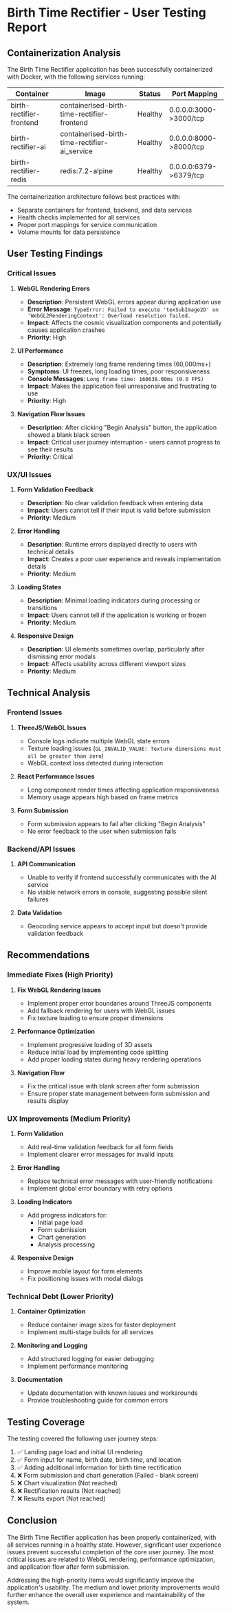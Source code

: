# Birth Time Rectifier - User Testing Report

## Containerization Analysis

The Birth Time Rectifier application has been successfully containerized with Docker, with the following services running:

| Container | Image | Status | Port Mapping |
|-----------|-------|--------|--------------|
| birth-rectifier-frontend | containerised-birth-time-rectifier-frontend | Healthy | 0.0.0.0:3000->3000/tcp |
| birth-rectifier-ai | containerised-birth-time-rectifier-ai_service | Healthy | 0.0.0.0:8000->8000/tcp |
| birth-rectifier-redis | redis:7.2-alpine | Healthy | 0.0.0.0:6379->6379/tcp |

The containerization architecture follows best practices with:
- Separate containers for frontend, backend, and data services
- Health checks implemented for all services
- Proper port mappings for service communication
- Volume mounts for data persistence

## User Testing Findings

### Critical Issues

1. **WebGL Rendering Errors**
   - **Description**: Persistent WebGL errors appear during application use
   - **Error Message**: `TypeError: Failed to execute 'texSubImage2D' on 'WebGL2RenderingContext': Overload resolution failed.`
   - **Impact**: Affects the cosmic visualization components and potentially causes application crashes
   - **Priority**: High

2. **UI Performance**
   - **Description**: Extremely long frame rendering times (60,000ms+)
   - **Symptoms**: UI freezes, long loading times, poor responsiveness
   - **Console Messages**: `Long frame time: 160638.00ms (0.0 FPS)`
   - **Impact**: Makes the application feel unresponsive and frustrating to use
   - **Priority**: High

3. **Navigation Flow Issues**
   - **Description**: After clicking "Begin Analysis" button, the application showed a blank black screen
   - **Impact**: Critical user journey interruption - users cannot progress to see their results
   - **Priority**: Critical

### UX/UI Issues

1. **Form Validation Feedback**
   - **Description**: No clear validation feedback when entering data
   - **Impact**: Users cannot tell if their input is valid before submission
   - **Priority**: Medium

2. **Error Handling**
   - **Description**: Runtime errors displayed directly to users with technical details
   - **Impact**: Creates a poor user experience and reveals implementation details
   - **Priority**: Medium

3. **Loading States**
   - **Description**: Minimal loading indicators during processing or transitions
   - **Impact**: Users cannot tell if the application is working or frozen
   - **Priority**: Medium

4. **Responsive Design**
   - **Description**: UI elements sometimes overlap, particularly after dismissing error modals
   - **Impact**: Affects usability across different viewport sizes
   - **Priority**: Medium

## Technical Analysis

### Frontend Issues

1. **ThreeJS/WebGL Issues**
   - Console logs indicate multiple WebGL state errors
   - Texture loading issues (`GL_INVALID_VALUE: Texture dimensions must all be greater than zero`)
   - WebGL context loss detected during interaction

2. **React Performance Issues**
   - Long component render times affecting application responsiveness
   - Memory usage appears high based on frame metrics

3. **Form Submission**
   - Form submission appears to fail after clicking "Begin Analysis"
   - No error feedback to the user when submission fails

### Backend/API Issues

1. **API Communication**
   - Unable to verify if frontend successfully communicates with the AI service
   - No visible network errors in console, suggesting possible silent failures

2. **Data Validation**
   - Geocoding service appears to accept input but doesn't provide validation feedback

## Recommendations

### Immediate Fixes (High Priority)

1. **Fix WebGL Rendering Issues**
   - Implement proper error boundaries around ThreeJS components
   - Add fallback rendering for users with WebGL issues
   - Fix texture loading to ensure proper dimensions

2. **Performance Optimization**
   - Implement progressive loading of 3D assets
   - Reduce initial load by implementing code splitting
   - Add proper loading states during heavy rendering operations

3. **Navigation Flow**
   - Fix the critical issue with blank screen after form submission
   - Ensure proper state management between form submission and results display

### UX Improvements (Medium Priority)

1. **Form Validation**
   - Add real-time validation feedback for all form fields
   - Implement clearer error messages for invalid inputs

2. **Error Handling**
   - Replace technical error messages with user-friendly notifications
   - Implement global error boundary with retry options

3. **Loading Indicators**
   - Add progress indicators for:
     - Initial page load
     - Form submission
     - Chart generation
     - Analysis processing

4. **Responsive Design**
   - Improve mobile layout for form elements
   - Fix positioning issues with modal dialogs

### Technical Debt (Lower Priority)

1. **Container Optimization**
   - Reduce container image sizes for faster deployment
   - Implement multi-stage builds for all services

2. **Monitoring and Logging**
   - Add structured logging for easier debugging
   - Implement performance monitoring

3. **Documentation**
   - Update documentation with known issues and workarounds
   - Provide troubleshooting guide for common errors

## Testing Coverage

The testing covered the following user journey steps:

1. ✅ Landing page load and initial UI rendering
2. ✅ Form input for name, birth date, birth time, and location
3. ✅ Adding additional information for birth time rectification
4. ❌ Form submission and chart generation (Failed - blank screen)
5. ❌ Chart visualization (Not reached)
6. ❌ Rectification results (Not reached)
7. ❌ Results export (Not reached)

## Conclusion

The Birth Time Rectifier application has been properly containerized, with all services running in a healthy state. However, significant user experience issues prevent successful completion of the core user journey. The most critical issues are related to WebGL rendering, performance optimization, and application flow after form submission.

Addressing the high-priority items would significantly improve the application's usability. The medium and lower priority improvements would further enhance the overall user experience and maintainability of the system.
